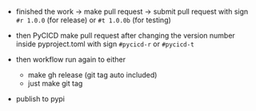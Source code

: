 

- finished the work -> make pull request -> submit pull request with sign `#r 1.0.0` (for release) or `#t 1.0.0b` (for testing)

- then PyCICD make pull request after changing the version number inside pyproject.toml with sign `#pycicd-r` or `#pycicd-t`

- then workflow run again to either 
    - make gh release (git tag auto included)
    - just make git tag

- publish to pypi